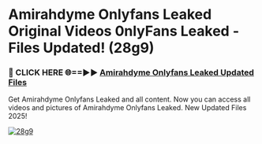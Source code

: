 # Amirahdyme Onlyfans Leaked Original Videos 0nlyFans Leaked - Files Updated! (28g9)

<h3>🔴 CLICK HERE 🌐==►► <a href="https://tinyurl.com/2wckxsce" rel="nofollow">Amirahdyme Onlyfans Leaked Updated Files</a></h3>

Get Amirahdyme Onlyfans Leaked and all content. Now you can access all videos and pictures of Amirahdyme Onlyfans Leaked. New Updated Files 2025!

[![28g9](https://i.imgur.com/AFduVYN.gif)](https://tinyurl.com/2wckxsce)
